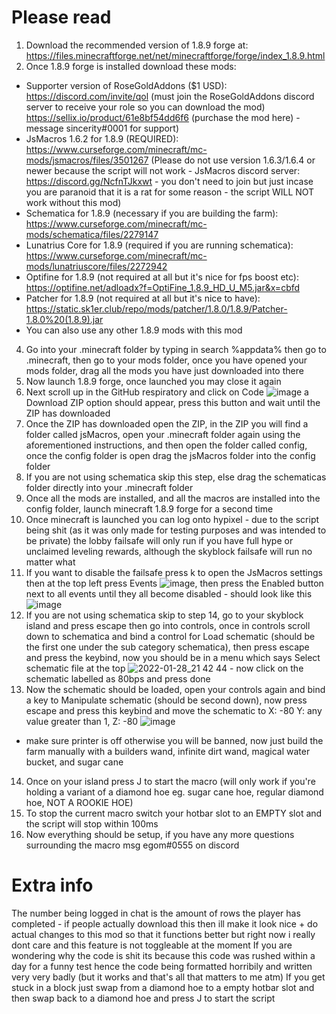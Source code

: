 # Please read
1. Download the recommended version of 1.8.9 forge at: https://files.minecraftforge.net/net/minecraftforge/forge/index_1.8.9.html
2. Once 1.8.9 forge is installed download these mods: 
- Supporter version of RoseGoldAddons ($1 USD): https://discord.com/invite/qol (must join the RoseGoldAddons discord server to receive your role so you can download the mod) https://sellix.io/product/61e8bf54dd6f6 (purchase the mod here) - message sincerity#0001 for support)
- JsMacros 1.6.2 for 1.8.9 (REQUIRED): https://www.curseforge.com/minecraft/mc-mods/jsmacros/files/3501267 (Please do not use version 1.6.3/1.6.4 or newer because the script will not work - JsMacros discord server: https://discord.gg/NcfnTJkxwt - you don't need to join but just incase you are paranoid that it is a rat for some reason - the script WILL NOT work without this mod)
- Schematica for 1.8.9 (necessary if you are building the farm): https://www.curseforge.com/minecraft/mc-mods/schematica/files/2279147
- Lunatrius Core for 1.8.9 (required if you are running schematica): https://www.curseforge.com/minecraft/mc-mods/lunatriuscore/files/2272942
- Optifine for 1.8.9 (not required at all but it's nice for fps boost etc): https://optifine.net/adloadx?f=OptiFine_1.8.9_HD_U_M5.jar&x=cbfd
- Patcher for 1.8.9 (not required at all but it's nice to have): https://static.sk1er.club/repo/mods/patcher/1.8.0/1.8.9/Patcher-1.8.0%20(1.8.9).jar
- You can also use any other 1.8.9 mods with this mod 
4. Go into your .minecraft folder by typing in search %appdata% then go to .minecraft, then go to your mods folder, once you have opened your mods folder, drag all the mods you have just downloaded into there
5. Now launch 1.8.9 forge, once launched you may close it again
6. Next scroll up in the GitHub respiratory and click on Code ![image](https://user-images.githubusercontent.com/96357544/151512271-9e47197f-a85c-43b3-a2f9-71e3603b5e71.png) a Download ZIP option should appear, press this button and wait until the ZIP has downloaded
7. Once the ZIP has downloaded open the ZIP, in the ZIP you will find a folder called jsMacros, open your .minecraft folder again using the aforementioned instructions, and then open the folder called config, once the config folder is open drag the jsMacros folder into the config folder
8. If you are not using schematica skip this step, else drag the schematicas folder directly into your .minecraft folder
9. Once all the mods are installed, and all the macros are installed into the config folder, launch minecraft 1.8.9 forge for a second time 
10. Once minecraft is launched you can log onto hypixel - due to the script being shit (as it was only made for testing purposes and was intended to be private) the lobby failsafe will only run if you have full hype or unclaimed leveling rewards, although the skyblock failsafe will run no matter what
11. If you want to disable the failsafe press k to open the JsMacros settings then at the top left press Events ![image](https://user-images.githubusercontent.com/96357544/151514172-2686a113-4646-40a6-97c9-834c31ed88e9.png), then press the Enabled button next to all events until they all become disabled - should look like this ![image](https://user-images.githubusercontent.com/96357544/151514315-f7a600ee-e144-47e9-9147-a18119c7cd0c.png)
12. If you are not using schematica skip to step 14, go to your skyblock island and press escape then go into controls, once in controls scroll down to schematica and bind a control for Load schematic (should be the first one under the sub category schematica), then press escape and press the keybind, now you should be in a menu which says Select schematic file at the top ![2022-01-28_21 42 44](https://user-images.githubusercontent.com/96357544/151515086-820a0834-b841-4327-89dd-0c20a9fb8e86.png) - now click on the schematic labelled as 80bps and press done
13. Now the schematic should be loaded, open your controls again and bind a key to Manipulate schematic (should be second down), now press escape and press this keybind and move the schematic to X: -80 Y: any value greater than 1, Z: -80 ![image](https://user-images.githubusercontent.com/96357544/151516746-73f3ba12-7ea1-41cd-b9c7-5581f7fcb85b.png)
- make sure printer is off otherwise you will be banned, now just build the farm manually with a builders wand, infinite dirt wand, magical water bucket, and sugar cane
14. Once on your island press J to start the macro (will only work if you're holding a variant of a diamond hoe eg. sugar cane hoe, regular diamond hoe, NOT A ROOKIE HOE)
15. To stop the current macro switch your hotbar slot to an EMPTY slot and the script will stop within 100ms
16. Now everything should be setup, if you have any more questions surrounding the macro msg egom#0555 on discord

# Extra info
The number being logged in chat is the amount of rows the player has completed - if people actually download this then ill make it look nice + do actual changes to this mod so that it functions better but right now i really dont care and this feature is not toggleable at the moment 
If you are wondering why the code is shit its because this code was rushed within a day for a funny test hence the code being formatted horribily and written very very badly (but it works and that's all that matters to me atm)
If you get stuck in a block just swap from a diamond hoe to a empty hotbar slot and then swap back to a diamond hoe and press J to start the script

